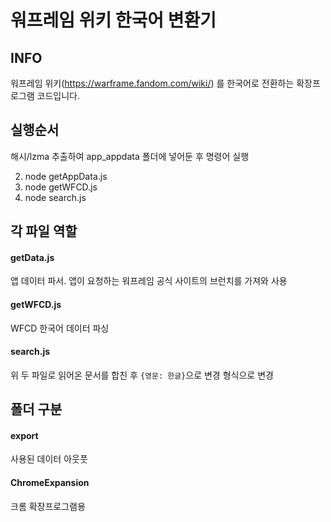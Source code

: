 # 워프레임 위키 한국어 변환기

## INFO
워프레임 위키(https://warframe.fandom.com/wiki/) 를 한국어로 전환하는 확장프로그램 코드입니다.


## 실행순서
해시/lzma 추출하여 app_appdata 폴더에 넣어둔 후 명령어 실행
<!-- 1. hookAppData.cjs -->
2. node getAppData.js
3. node getWFCD.js
4. node search.js

## 각 파일 역할
#### getData.js
앱 데이터 파서. 앱이 요청하는 워프레임 공식 사이트의 브런치를 가져와 사용

#### getWFCD.js
WFCD 한국어 데이터 파싱

#### search.js
위 두 파일로 읽어온 문서를 합친 후 `{영문: 한글}`으로 변경 형식으로 변경

## 폴더 구분
#### export
사용된 데이터 아웃풋

#### ChromeExpansion
크롬 확장프로그램용

